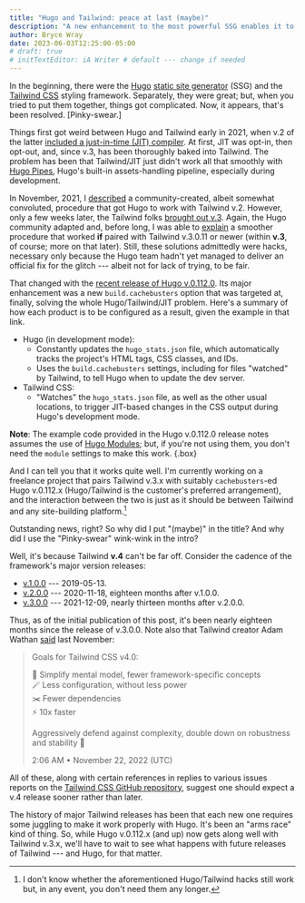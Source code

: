 ```yaml
---
title: "Hugo and Tailwind: peace at last (maybe)"
description: "A new enhancement to the most powerful SSG enables it to work smoothly with the most popular CSS framework — at least, until the latter’s next major release."
author: Bryce Wray
date: 2023-06-03T12:25:00-05:00
# draft: true
# initTextEditor: iA Writer # default --- change if needed
---
```


In the beginning, there were the [Hugo](https://gohugo.io) [static site generator](https://jamstack.org/generators) (SSG) and the [Tailwind CSS](https://tailwindcss.com) styling framework. Separately, they were great; but, when you tried to put them together, things got complicated. Now, it appears, that's been resolved. \[Pinky-swear.]

<!--more-->

Things first got weird between Hugo and Tailwind early in 2021, when v.2 of the latter [included a just-in-time (JIT) compiler](https://blog.tailwindcss.com/just-in-time-the-next-generation-of-tailwind-css). At first, JIT was opt-in, then opt-out, and, since v.3, has been thoroughly baked into Tailwind. The problem has been that Tailwind/JIT just didn't work all that smoothly with [Hugo Pipes](https://gohugo.io/hugo-pipes), Hugo's built-in assets-handling pipeline, especially during development.

In November, 2021, I [described](/posts/2021/11/making-tailwind-jit-work-hugo/) a community-created, albeit somewhat convoluted, procedure that got Hugo to work with Tailwind v.2. However, only a few weeks later, the Tailwind folks [brought out v.3](https://tailwindcss.com/blog/tailwindcss-v3). Again, the Hugo community adapted and, before long, I was able to [explain](/posts/2022/03/making-tailwind-jit-work-hugo-version-3-edition/) a smoother procedure that worked **if** paired with Tailwind v.3.0.11 or newer (within **v.3**, of course; more on that later). Still, these solutions admittedly were hacks, necessary only because the Hugo team hadn't yet managed to deliver an official fix for the glitch --- albeit not for lack of trying, to be fair.

That changed with the [recent release of Hugo v.0.112.0](https://github.com/gohugoio/hugo/releases/tag/v0.112.0). Its major enhancement was a new `build.cachebusters` option that was targeted at, finally, solving the whole Hugo/Tailwind/JIT problem. Here's a summary of how each product is to be configured as a result, given the example in that link.

- Hugo (in development mode):
	- Constantly updates the `hugo_stats.json` file, which automatically tracks the project's HTML tags, CSS classes, and IDs.
	- Uses the `build.cachebusters` settings, including for files "watched" by Tailwind, to tell Hugo when to update the dev server.
- Tailwind CSS:
	- "Watches" the `hugo_stats.json` file, as well as the other usual locations, to trigger JIT-based changes in the CSS output during Hugo's development mode.

**Note**: The example code provided in the Hugo v.0.112.0 release notes assumes the use of [Hugo Modules](https://gohugo.io/hugo-modules/); but, if you're not using them, you don't need the `module` settings to make this work.
{.box}

And I can tell you that it works quite well. I'm currently working on a freelance project that pairs Tailwind v.3.x with suitably `cachebusters`-ed Hugo v.0.112.x (Hugo/Tailwind is the customer's preferred arrangement), and the interaction between the two is just as it should be between Tailwind and any site-building platform.[^hacks]

[^hacks]: I don't know whether the aforementioned Hugo/Tailwind hacks still work but, in any event, you don't need them any longer.

Outstanding news, right? So why did I put "(maybe)" in the title? And why did I use the "Pinky-swear" wink-wink in the intro?

Well, it's because Tailwind **v.4** can't be far off. Consider the cadence of the framework's major version releases:

- [v.1.0.0](https://github.com/tailwindlabs/tailwindcss/releases/tag/v1.0.0) --- <span class="nobrk">2019-05-13</span>.
- [v.2.0.0](https://github.com/tailwindlabs/tailwindcss/releases/tag/v2.0.0) --- <span class="nobrk">2020-11-18</span>, eighteen months after v.1.0.0.
- [v.3.0.0](https://github.com/tailwindlabs/tailwindcss/releases/tag/v3.0.0) --- <span class="nobrk">2021-12-09</span>, nearly thirteen months after v.2.0.0.

Thus, as of the initial publication of this post, it's been nearly eighteen months since the release of v.3.0.0. Note also that Tailwind creator Adam Wathan [said](https://twitter.com/adamwathan/status/1594874850178367488) last November:

> Goals for Tailwind CSS v4.0:
>
> 🤏 Simplify mental model, fewer framework-specific concepts\
> 🪄 Less configuration, without less power\
> ✂️ Fewer dependencies\
>⚡️ 10x faster
>
> Aggressively defend against complexity, double down on robustness and stability 🤝
>
> <span class="legal">2:06 AM &bull; November 22, 2022 (UTC)</span>

All of these, along with certain references in replies to various issues reports on the [Tailwind CSS GitHub repository](https://github.com/tailwindlabs/tailwindcss), suggest one should expect a v.4 release sooner rather than later.

The history of major Tailwind releases has been that each new one requires some juggling to make it work properly with Hugo. It's been an "arms race" kind of thing. So, while Hugo v.0.112.x (and up) now gets along well with Tailwind v.3.x, we'll have to wait to see what happens with future releases of Tailwind --- and Hugo, for that matter.
